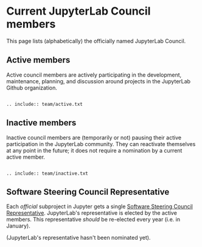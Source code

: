# Current JupyterLab Council members

This page lists (alphabetically) the officially named JupyterLab Council.

## Active members

Active council members are actively participating in the development, maintenance, planning, and discussion around projects in the JupyterLab Github organization.

```{eval-rst}

.. include:: team/active.txt

```

## Inactive members

Inactive council members are (temporarily or not) pausing their active participation in the JupyterLab community. They can reactivate themselves at any point in the future; it does not require a nomination by a current active member.

```{eval-rst}

.. include:: team/inactive.txt

```

## Software Steering Council Representative

Each *official* subproject in Jupyter gets a single [Software Steering Council Representative](https://jupyter.org/governance/software_steering_council.html#software-steering-council). JupyterLab's representative is elected by the active members. This representative *should* be re-elected every year (i.e. in January).

(JupyterLab's representative hasn't been nominated yet).
